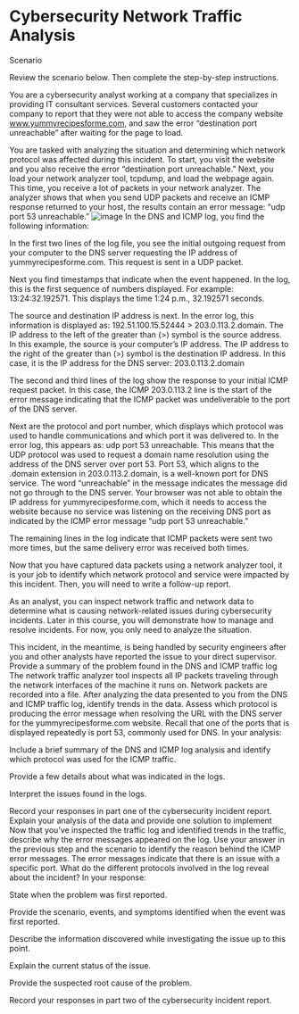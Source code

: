 # Cybersecurity Network Traffic Analysis
Scenario

Review the scenario below. Then complete the step-by-step instructions.

You are a cybersecurity analyst working at a company that specializes in providing IT consultant services. Several customers contacted your company to report that they were not able to access the company website www.yummyrecipesforme.com, and saw the error “destination port unreachable” after waiting for the page to load. 

You are tasked with analyzing the situation and determining which network protocol was affected during this incident. To start, you visit the website and you also receive the error “destination port unreachable.” Next, you load your network analyzer tool, tcpdump, and load the webpage again. This time, you receive a lot of packets in your network analyzer. The analyzer shows that when you send UDP packets and receive an ICMP response returned to your host, the results contain an error message: “udp port 53 unreachable.” 
![image](https://github.com/aperezgomez/Cybersecurity_Network_Traffic_Analysis/assets/120771676/a1387535-0c3e-4579-bc83-061003049519)
In the DNS and ICMP log, you find the following information:

In the first two lines of the log file, you see the initial outgoing request from your computer to the DNS server requesting the IP address of yummyrecipesforme.com. This request is sent in a UDP packet.

Next you find timestamps that indicate when the event happened. In the log, this is the first sequence of numbers displayed. For example: 13:24:32.192571. This displays the time 1:24 p.m., 32.192571 seconds.

The source and destination IP address is next. In the error log, this information is displayed as: 192.51.100.15.52444 > 203.0.113.2.domain. The IP address to the left of the greater than (>) symbol is the source address. In this example, the source is your computer’s IP address. The IP address to the right of the greater than (>) symbol is the destination IP address. In this case, it is the IP address for the DNS server: 203.0.113.2.domain

The second and third lines of the log show the response to your initial ICMP request packet. In this case, the ICMP 203.0.113.2 line is the start of the error message indicating that the ICMP packet was undeliverable to the port of the DNS server.

Next are the protocol and port number, which displays which protocol was used to handle communications and which port it was delivered to. In the error log, this appears as: udp port 53 unreachable. This means that the UDP protocol was used to request a domain name resolution using the address of the DNS server over port 53. Port 53, which aligns to the .domain extension in 203.0.113.2.domain, is a well-known port for DNS service. The word “unreachable” in the message indicates the message did not go through to the DNS server. Your browser was not able to obtain the IP address for yummyrecipesforme.com, which it needs to access the website because no service was listening on the receiving DNS port as indicated by the ICMP error message “udp port 53 unreachable.”

The remaining lines in the log indicate that ICMP packets were sent two more times, but the same delivery error was received both times. 

Now that you have captured data packets using a network analyzer tool, it is your job to identify which network protocol and service were impacted by this incident. Then, you will need to write a follow-up report. 

As an analyst, you can inspect network traffic and network data to determine what is causing network-related issues during cybersecurity incidents. Later in this course, you will demonstrate how to manage and resolve incidents. For now, you only need to analyze the situation. 

This incident, in the meantime, is being handled by security engineers after you and other analysts have reported the issue to your direct supervisor. 
Provide a summary of the problem found in the DNS and ICMP traffic log
The network traffic analyzer tool inspects all IP packets traveling through the network interfaces of the machine it runs on. Network packets are recorded into a file. After analyzing the data presented to you from the DNS and ICMP traffic log, identify trends in the data. Assess which protocol is producing the error message when resolving the URL with the DNS server for the yummyrecipesforme.com website. Recall that one of the ports that is displayed repeatedly is port 53, commonly used for DNS. In your analysis:  

Include a brief summary of the DNS and ICMP log analysis and identify which protocol was used for the ICMP traffic.

Provide a few details about what was indicated in the logs.

Interpret the issues found in the logs.

Record your responses in part one of the cybersecurity incident report.  
Explain your analysis of the data and provide one solution to implement 
Now that you’ve inspected the traffic log and identified trends in the traffic, describe why the error messages appeared on the log. Use your answer in the previous step and the scenario to identify the reason behind the ICMP error messages. The error messages indicate that there is an issue with a specific port. What do the different protocols involved in the log reveal about the incident? In your response:

State when the problem was first reported.

Provide the scenario, events, and symptoms identified when the event was first reported.  

Describe the information discovered while investigating the issue up to this point.

Explain the current status of the issue.

Provide the suspected root cause of the problem.

Record your responses in part two of the cybersecurity incident report.
